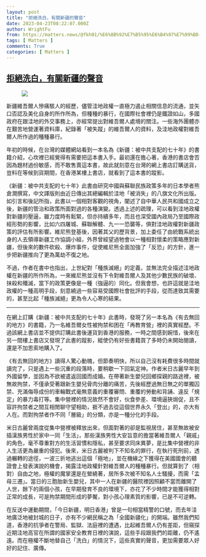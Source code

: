 ```yaml
---
layout: post
title: "拒絕洗白，有關新疆的聲音"
date: 2023-04-23T08:22:07.000Z
author: WrightFu
from: https://matters.news/@fkh01/%E6%8B%92%E7%B5%95%E6%B4%97%E7%99%BD-%E6%9C%89%E9%97%9C%E6%96%B0%E7%96%86%E7%9A%84%E8%81%B2%E9%9F%B3-bafybeiefqmclxh7waafooa6h6swl4qaiizsaddcpgb7hizyaw4whqmd3ly
tags: [ Matters ]
comments: True
categories: [ Matters ]
---
```

<!--1682238127000-->
[拒絕洗白，有關新疆的聲音](https://matters.news/@fkh01/%E6%8B%92%E7%B5%95%E6%B4%97%E7%99%BD-%E6%9C%89%E9%97%9C%E6%96%B0%E7%96%86%E7%9A%84%E8%81%B2%E9%9F%B3-bafybeiefqmclxh7waafooa6h6swl4qaiizsaddcpgb7hizyaw4whqmd3ly)
------

<div>
<figure class="image"><img src="https://assets.matters.news/embed/8be4846e-d278-441a-8587-61a46f856c3c.jpeg" data-asset-id="8be4846e-d278-441a-8587-61a46f856c3c" referrerpolicy="no-referrer"><figcaption><span></span></figcaption></figure><p>新疆維吾爾人慘痛駭人的經歷，儘管洼地政權一直極力遏止相關信息的流通，並矢口否認及美化自身的所作所為，但種種的暴行，在國際社會裡仍是鐵證如山，多國政府在跟洼地的外交事務上，亦經常提出對維吾爾人處境的關注。一些海外團體亦在艱苦地營運著資料庫，紀錄著「被失蹤」的維吾爾人的資料，及洼地政權對維吾爾人所作過的種種暴行。</p><p>年初的時候，在台灣的媒體網站看到一本名為《新疆：被中共支配的七十年》的書籍介紹，心坎裡已經覺得有需要把這本書入手。最初還在擔心著，香港的書店會否因為題材過份敏感，而不敢售賣這本書，故此就刻意在台灣的網上書店訂購送貨，豈料在等候到貨期間，在香港某樓上書店，就看到了這本書的蹤影。</p><p>《新疆：被中共支配的七十年》此書由研究中國與蘇聯民族政策多年的日本學者熊倉潤撰寫，中文譯版則由近日傳出其總編輯於洼地「被消失」的八旗文化所出版。如引言和後記所指，此書以一個相對客觀的視角，闡述了自中華人民共和國成立之後，新疆的管治和政策所面對過的各種演變。透過上述的疏理，可以看到洼地政權對新疆的壓逼，雖力度時有鬆緊，但亦持續多年，而且也深受國內政局乃至國際政經形勢的影響，比如六四屠城、蘇聯解體、九一一恐襲等，俱對洼地政權對新疆政策的評估有所影響。維尼熊登基後，因著其父的歷背景，加上委任了由統戰系統出身的人去領導新疆工作協調小組，外界曾經望過牠會以一種相對懷柔的策略應對新疆，但後來的數件砍殺、爆炸事件，促使維尼熊全面加強了「反恐」的方針，進一步把新疆推向了更為萬劫不復之地。</p><p>不過，作者在書中也指出，上世紀對「種族滅絕」的定義，並無法完全描述洼地政權在新疆的所作所為，一來維尼熊並沒有下令對維吾爾人及其他少數民族的破壞、抹殺和殲滅，當下的政策更像是一種（強逼的）同化。但我會想，也許這就是洼地政權的一種高明手段，刻意繞過一些容易受國際社會批評的手段，從而達致其需要的，甚至比起「種族滅絕」更為令人心寒的結果。</p><hr><p>在網上訂購《新疆：被中共支配的七十年》此書時，發現了另一本名為《有去無回的地方》的書籍，乃一名維吾爾女性被拘禁和困在「再教育營」裡的真實經歷。不過該網上書店並不提供訂購此書後運貨到香港的服務，一時之間感到婉惜，後來在另一間樓上書店又發現了此書的蹤影，縱使仍有好些書籍買了多時仍未開始閱讀，還是不加思索地購入了。</p><p>《有去無回的地方》讀得人驚心動魄，但節奏明快，所以自己沒有耗費很多時間就讀完了，只是遇上一些沉重的段落時，要稍歇一下回氣定神。作者米日古麗早年到外國留學，並因為不欲被遣返回國而成婚。在帶著新生嬰兒回鄉探親的路途裡，被無故拘禁，不僅承受著跟新生嬰兒骨肉分離的痛苦，先後經歷過無日無之的單獨囚禁、充滿侮辱成份的車輪戰式毫無意義的重覆審問、重覆的勞動和背誦、違反「規定」的暴力毒打等。集中營裡的情況故然不會好，伙食參差、環境逼狹焗促，且不容許拘禁者之間互相閒聊守望相助，捱不過去從這個世界永久「登出」的，亦大有人在。而對拘禁者作不同「層級」的分類，亦是一種分化的手段。</p><p>米日古麗曾兩度從集中營裡被釋放出來，但面對著的卻是監視居住，甚至無故被安插漢族男性於家中一同「生活」，那些漢族男性大安旨意的擔當著維吾爾人「親戚」的角色，毫不尊重對方的生活習慣和隱私，甚至要求同床異夢，是比集中營裡的非人生活更為嚴重的侵犯。後來，米日古麗被判下不知名的罪行，在執行死刑前，透過輾轉的途徑，一波三折地逃出這個「極地」，並在機緣之下獲得在美國國會的聽證會上發表演說的機會，揭露洼地政權針對維吾爾人的種種暴行。但就算到了（相對）自由之地，極權的魔掌還是在縈繞著，居所多次被不知名人士騷擾，而需「孟母三遷」。當日的三胞胎新生嬰兒，其中一人在新疆的醫院裡因照顧不當而離開了人世，餘下的兩個小孩，在早期發育不良的環境下，亦花了不少時間才能獲得相對正常的成長，可是拘禁期間形成的夢魘，對小孩心理素質的影響，已是不可逆轉。</p><p>在反送中運動期間，「今日新疆，明日香港」曾是一句相當精警的口號，而去年洼地廣泛地被封城的日子，亦有不少網民稱之為「全國新疆化」的開端。雖然我們知道，香港的抗爭者在警局、監獄、法庭裡的遭遇，比起維吾爾人仍有差距，但窺探近期洼地高官在所謂的國家安全教育日裡的演說，這些手段跟我們的距離，仍不遙遠。而在極權不斷地替自己「洗白」的情況下，這些真實的聲音，更加需要眾人好好的記住、廣傳。</p>
</div>
